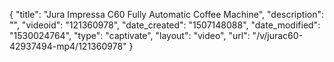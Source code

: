 {
    "title": "Jura Impressa C60 Fully Automatic Coffee Machine",
    "description": "",
    "videoid": "121360978",
    "date_created": "1507148088",
    "date_modified": "1530024764",
    "type": "captivate",
    "layout": "video",
    "url": "\/v\/jurac60-42937494-mp4\/121360978"
}